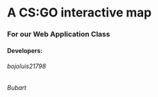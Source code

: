 # A CS:GO interactive map
### For our Web Application Class

#### Developers: 
###### bojoluis21798
###### Bubart
